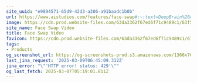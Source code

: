 ```yaml
---
site_uuid: "e9894571-65d9-42d3-a306-a91baadc1b0b"
url: https://www.aistudios.com/features/face-swap#:~:text=DeepBrain%20AI%20is%20one%20of,and%20natural%20face%20swap%20videos.
image: https://cdn.prod.website-files.com/63da3362f67ed6f71c9489c1/63f5c1ee857401bdbdb3ee26_face-swap-img.jpg
site_name: Face Swap Video
title: Face Swap Video
favicon: https://cdn.prod.website-files.com/63da3362f67ed6f71c9489c1/6710fc52c1b4308c5d43631c_Favicon_aistudios.svg
tags:
- Products
og_screenshot_url: https://og-screenshots-prod.s3.amazonaws.com/1366x768/80/false/1e7df95881087e6558b212227979e032175ad5119571b400033b73374d3ea3ce.jpeg
last_jina_request: '2025-03-09T06:45:09.312Z'
jina_error: "\"'HTTP error! status: 429'\""
og_last_fetch: 2025-03-07T05:19:01.811Z
---
```


